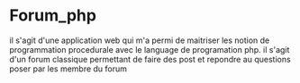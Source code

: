 # Forum_php
il s'agit d'une application web qui m'a permi de maitriser les notion de programmation procedurale avec le language de programation php. il s'agit d'un forum classique permettant de faire des post  et repondre au questions poser par les membre du forum
